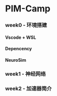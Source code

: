 # PIM-Camp
### week0 - 环境搭建



#### Vscode + WSL



#### Depencency



#### NeuroSim





### week1 - 神经网络





### week2 - 加速器简介